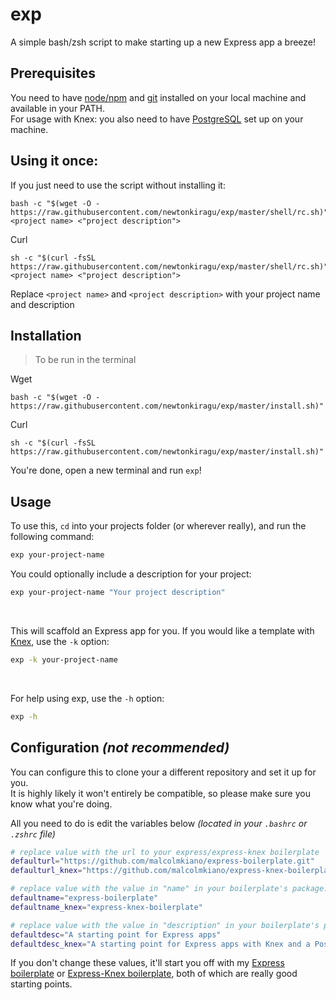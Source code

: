 # exp
A simple bash/zsh script to make starting up a new Express app a breeze!

## Prerequisites
You need to have [node/npm](https://nodejs.org/en/) and [git](https://www.atlassian.com/git/tutorials/install-git) installed on your local machine and available in your PATH.<br>
For usage with Knex: you also need to have [PostgreSQL](https://www.postgresql.org) set up on your machine.

## Using it once:
If you just need to use the script without installing it:

```shell
bash -c "$(wget -O - https://raw.githubusercontent.com/newtonkiragu/exp/master/shell/rc.sh)" <project name> <"project description">
```
Curl
```shell
sh -c "$(curl -fsSL https://raw.githubusercontent.com/newtonkiragu/exp/master/shell/rc.sh)" <project name> <"project description">
```
Replace `<project name>` and `<project description>` with your project name and description
## Installation
> To be run in the terminal

Wget
```shell
bash -c "$(wget -O - https://raw.githubusercontent.com/newtonkiragu/exp/master/install.sh)"
```
Curl
```shell
sh -c "$(curl -fsSL https://raw.githubusercontent.com/newtonkiragu/exp/master/install.sh)"
```

You're done, open a new terminal and run `exp`!

## Usage
To use this, `cd` into your projects folder (or wherever really), and run the following command:
```bash
exp your-project-name
```

You could optionally include a description for your project:
```bash
exp your-project-name "Your project description"
```
<br>

This will scaffold an Express app for you. If you would like a template with [Knex](http://knexjs.org/), use the `-k` option:
```bash
exp -k your-project-name
```
<br>

For help using exp, use the `-h` option:
```bash
exp -h
```


## Configuration _(not recommended)_
You can configure this to clone your a different repository and set it up for you.<br>
It is highly likely it won't entirely be compatible, so please make sure you know what you're doing.

All you need to do is edit the variables below _(located in your `.bashrc` or `.zshrc` file)_

```bash
# replace value with the url to your express/express-knex boilerplate
defaulturl="https://github.com/malcolmkiano/express-boilerplate.git"
defaulturl_knex="https://github.com/malcolmkiano/express-knex-boilerplate.git"

# replace value with the value in "name" in your boilerplate's package.json
defaultname="express-boilerplate"
defaultname_knex="express-knex-boilerplate"

# replace value with the value in "description" in your boilerplate's package.json
defaultdesc="A starting point for Express apps"
defaultdesc_knex="A starting point for Express apps with Knex and a PostgreSQL Database"
```

If you don't change these values, it'll start you off with my [Express boilerplate](https://github.com/malcolmkiano/express-boilerplate) or [Express-Knex boilerplate](https://github.com/malcolmkiano/express-knex-boilerplate), both of which are really good starting points.
